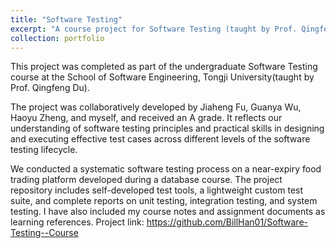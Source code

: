 ```yaml
---
title: "Software Testing"
excerpt: "A course project for Software Testing (taught by Prof. Qingfeng Du), involving systematic testing on a near-expiry food trading platform. Includes custom test tools, full test reports, and course materials; awarded an A grade.<br/><img src='/images/software_testing.png'>"
collection: portfolio
---
```


This project was completed as part of the undergraduate Software Testing course at the School of Software Engineering, Tongji University(taught by Prof. Qingfeng Du). 

The project was collaboratively developed by Jiaheng Fu, Guanya Wu, Haoyu Zheng, and myself, and received an A grade. It reflects our understanding of software testing principles and practical skills in designing and executing effective test cases across different levels of the software testing lifecycle.

We conducted a systematic software testing process on a near-expiry food trading platform developed during a database course. The project repository includes self-developed test tools, a lightweight custom test suite, and complete reports on unit testing, integration testing, and system testing. I have also included my course notes and assignment documents as learning references.
Project link: https://github.com/BillHan01/Software-Testing--Course